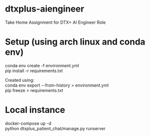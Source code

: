 # dtxplus-aiengineer
Take Home Assignment for DTX+ AI Engineer Role

# Setup (using arch linux and conda env)
conda env create -f environment.yml<br/>
pip install -r requirements.txt<br/>

Created using:<br/>
conda env export --from-history > environment.yml<br/>
pip freeze > requirements.txt<br/>

# Local instance
docker-compose up -d<br/>
python dtxplus_patient_chat/manage.py runserver<br/>
